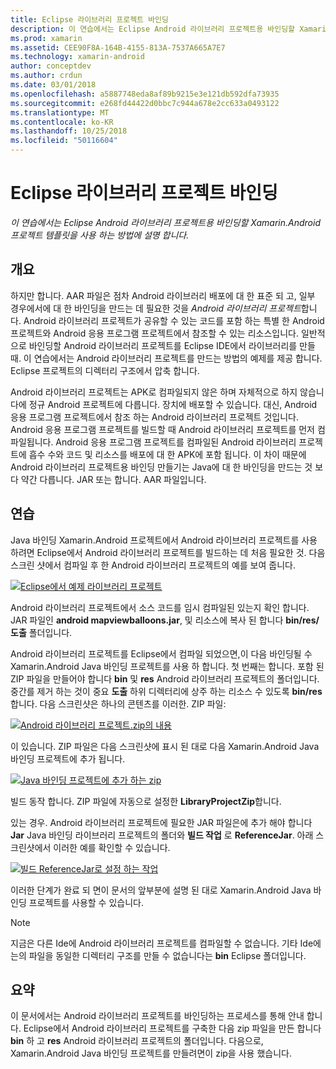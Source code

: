 ```yaml
---
title: Eclipse 라이브러리 프로젝트 바인딩
description: 이 연습에서는 Eclipse Android 라이브러리 프로젝트용 바인딩할 Xamarin.Android 프로젝트 템플릿을 사용 하는 방법에 설명 합니다.
ms.prod: xamarin
ms.assetid: CEE90F8A-164B-4155-813A-7537A665A7E7
ms.technology: xamarin-android
author: conceptdev
ms.author: crdun
ms.date: 03/01/2018
ms.openlocfilehash: a5887748eda8af89b9215e3e121db592dfa73935
ms.sourcegitcommit: e268fd44422d0bbc7c944a678e2cc633a0493122
ms.translationtype: MT
ms.contentlocale: ko-KR
ms.lasthandoff: 10/25/2018
ms.locfileid: "50116604"
---
```

# <a name="binding-an-eclipse-library-project"></a>Eclipse 라이브러리 프로젝트 바인딩

_이 연습에서는 Eclipse Android 라이브러리 프로젝트용 바인딩할 Xamarin.Android 프로젝트 템플릿을 사용 하는 방법에 설명 합니다._


## <a name="overview"></a>개요

하지만 합니다. AAR 파일은 점차 Android 라이브러리 배포에 대 한 표준 되 고, 일부 경우에서에 대 한 바인딩을 만드는 데 필요한 것을 *Android 라이브러리 프로젝트*합니다. Android 라이브러리 프로젝트가 공유할 수 있는 코드를 포함 하는 특별 한 Android 프로젝트와 Android 응용 프로그램 프로젝트에서 참조할 수 있는 리소스입니다. 일반적으로 바인딩할 Android 라이브러리 프로젝트를 Eclipse IDE에서 라이브러리를 만들 때.
이 연습에서는 Android 라이브러리 프로젝트를 만드는 방법의 예제를 제공 합니다. Eclipse 프로젝트의 디렉터리 구조에서 압축 합니다.

Android 라이브러리 프로젝트는 APK로 컴파일되지 않은 하며 자체적으로 하지 않습니다에 정규 Android 프로젝트에 다릅니다. 장치에 배포할 수 있습니다. 대신, Android 응용 프로그램 프로젝트에서 참조 하는 Android 라이브러리 프로젝트 것입니다. Android 응용 프로그램 프로젝트를 빌드할 때 Android 라이브러리 프로젝트를 먼저 컴파일됩니다. Android 응용 프로그램 프로젝트를 컴파일된 Android 라이브러리 프로젝트에 흡수 수와 코드 및 리소스를 배포에 대 한 APK에 포함 됩니다. 이 차이 때문에 Android 라이브러리 프로젝트용 바인딩 만들기는 Java에 대 한 바인딩을 만드는 것 보다 약간 다릅니다. JAR 또는 합니다. AAR 파일입니다.



## <a name="walkthrough"></a>연습

Java 바인딩 Xamarin.Android 프로젝트에서 Android 라이브러리 프로젝트를 사용 하려면 Eclipse에서 Android 라이브러리 프로젝트를 빌드하는 데 처음 필요한 것. 다음 스크린 샷에서 컴파일 후 한 Android 라이브러리 프로젝트의 예를 보여 줍니다. 

[![Eclipse에서 예제 라이브러리 프로젝트](binding-a-library-project-images/build-lib-in-eclipse.png)](binding-a-library-project-images/build-lib-in-eclipse.png#lightbox)

Android 라이브러리 프로젝트에서 소스 코드를 임시 컴파일된 있는지 확인 합니다. JAR 파일인 **android mapviewballoons.jar**, 및 리소스에 복사 된 합니다 **bin/res/도출** 폴더입니다. 

Android 라이브러리 프로젝트를 Eclipse에서 컴파일 되었으면,이 다음 바인딩될 수 Xamarin.Android Java 바인딩 프로젝트를 사용 하 합니다. 첫 번째는 합니다. 포함 된 ZIP 파일을 만들어야 합니다 **bin** 및 **res** Android 라이브러리 프로젝트의 폴더입니다. 중간를 제거 하는 것이 중요 **도출** 하위 디렉터리에 상주 하는 리소스 수 있도록 **bin/res**합니다. 다음 스크린샷은 하나의 콘텐츠를 이러한. ZIP 파일: 

[![Android 라이브러리 프로젝트.zip의 내용](binding-a-library-project-images/contents-of-zip-file.png)](binding-a-library-project-images/contents-of-zip-file.png#lightbox)

이 있습니다. ZIP 파일은 다음 스크린샷에 표시 된 대로 다음 Xamarin.Android Java 바인딩 프로젝트에 추가 됩니다.

[![Java 바인딩 프로젝트에 추가 하는 zip](binding-a-library-project-images/zip-in-binding-project.png)](binding-a-library-project-images/zip-in-binding-project.png#lightbox)

빌드 동작 합니다. ZIP 파일에 자동으로 설정한 **LibraryProjectZip**합니다.

있는 경우. Android 라이브러리 프로젝트에 필요한 JAR 파일은에 추가 해야 합니다 **Jar** Java 바인딩 라이브러리 프로젝트의 폴더와 **빌드 작업** 로 **ReferenceJar**. 아래 스크린샷에서 이러한 예를 확인할 수 있습니다. 

[![빌드 ReferenceJar로 설정 하는 작업](binding-a-library-project-images/set-to-referencejar.png)](binding-a-library-project-images/set-to-referencejar.png#lightbox)

이러한 단계가 완료 되 면이 문서의 앞부분에 설명 된 대로 Xamarin.Android Java 바인딩 프로젝트를 사용할 수 있습니다.

> [!NOTE]
> 지금은 다른 Ide에 Android 라이브러리 프로젝트를 컴파일할 수 없습니다. 기타 Ide에는의 파일을 동일한 디렉터리 구조를 만들 수 없습니다는 **bin** Eclipse 폴더입니다. 


## <a name="summary"></a>요약

이 문서에서는 Android 라이브러리 프로젝트를 바인딩하는 프로세스를 통해 안내 합니다. Eclipse에서 Android 라이브러리 프로젝트를 구축한 다음 zip 파일을 만든 합니다 **bin** 하 고 **res** Android 라이브러리 프로젝트의 폴더입니다. 다음으로, Xamarin.Android Java 바인딩 프로젝트를 만들려면이 zip을 사용 했습니다. 

